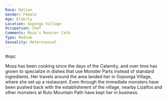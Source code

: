 ```yaml
---
Race: Hylian
Gender: Female
Age: Elderly
Location: Goponga Village
Occupation: Chef
Comments: Moza's Monster Café
Type: Medium
Sexuality: Heterosexual
---
```

#npc 

Moza has been cooking since the days of the Calamity, and over time has grown to specialize in dishes that use Monster Parts instead of standard ingredients. Her travels around the area landed her in Goponga Village, where she set up a restaurant. Even through the immediate monsters have been pushed back with the establishment of the village, nearby Lizalfos and other monsters at Ruto Mountain Path have kept her in business.
